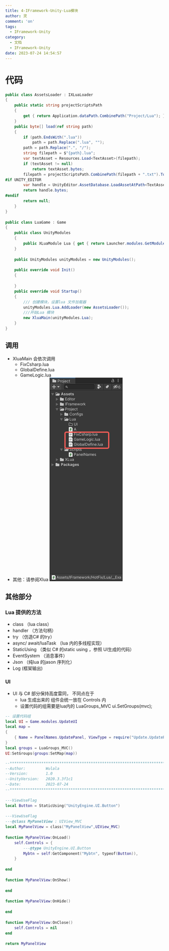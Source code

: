 ```yaml
---
title: 4-IFramework-Unity-Lua模块
author: 灵
comment: 'on'
tags:
  - IFramework-Unity
category:
  - 文档
  - IFramework-Unity
date: 2023-07-24 14:54:57
---
```

# 代码
``` csharp
public class AssetsLoader : IXLuaLoader
{
    public static string projectScriptsPath
    {
        get { return Application.dataPath.CombinePath("Project/Lua"); }
    }
    public byte[] load(ref string path)
    {
        if (path.EndsWith(".lua"))
            path = path.Replace(".lua", "");
        path = path.Replace(".", "/");
        string filepath = $"{path}.lua";
        var textAsset = Resources.Load<TextAsset>(filepath);
        if (textAsset != null)
            return textAsset.bytes;
        filepath = projectScriptsPath.CombinePath(filepath + ".txt").ToAssetsPath();
#if UNITY_EDITOR
        var handle = UnityEditor.AssetDatabase.LoadAssetAtPath<TextAsset>(filepath);
        return handle.bytes;
#endif
        return null;
    }
}

public class LuaGame : Game
{
    public class UnityModules
    {
        public XLuaModule Lua { get { return Launcher.modules.GetModule<XLuaModule>(); } }
    }

    public UnityModules unityModules = new UnityModules();

    public override void Init()
    {

    }
    public override void Startup()
    {   
        /// 创建模块，设置lua 文件加载器
        unityModules.Lua.AddLoader(new AssetsLoader());
        ///开始Lua 模块
        new XluaMain(unityModules.Lua);
    }
}

```
## 调用
* XluaMain 会依次调用
  * FixCsharp.lua
  * GlobalDefine.lua
  * GameLogic.lua
* 其他：请参阅Xlua
![Alt text](../../../Pic/Doc/IFramework-Unity/Lua.png)


## 其他部分
### Lua 提供的方法
* class  （lua class）
* handler （方法句柄）
* try （仿造C# 的try）
* async/ await/luaTask （lua 内的多线程实现）
* StaticUsing  （类似 C# 的static using ，参照 UI生成的代码）
* EventSystem （消息事件）
* Json （纯lua 的jason 序列化）
* Log  (框架输出)

### UI
* UI 与 C# 部分保持高度雷同， 不同点在于
  * lua 生成出来的 组件会统一放在 Controls 内
  * 设置代码的组需要是lua内的 LuaGroups_MVC ui.SetGroups(mvc);


``` lua
-- 设置代码组
local UI = Game.modules.UpdateUI
local map =
{
    { Name = PanelNames.UpdatePanel, ViewType = require("Update.UpdatePanelView") },
}
local groups = LuaGroups_MVC()
UI:SetGroups(groups:SetMap(map))
```

``` lua
--*********************************************************************************
--Author:         Wulala
--Version:        1.0
--UnityVersion:   2020.3.3f1c1
--Date:           2023-07-24
--*********************************************************************************

---ViewUseFlag
local Button = StaticUsing("UnityEngine.UI.Button")

---ViewUseFlag
---@class MyPanelView : UIView_MVC
local MyPanelView = class("MyPanelView",UIView_MVC)

function MyPanelView:OnLoad()
	self.Controls = {
		---@type UnityEngine.UI.Button
		Mybtn = self:GetComponent("Mybtn", typeof(Button)),
	}

end

function MyPanelView:OnShow()

end

function MyPanelView:OnHide()

end

function MyPanelView:OnClose()
	self.Controls = nil
end

return MyPanelView
```
